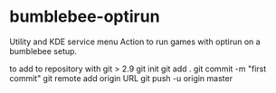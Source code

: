 # bumblebee-optirun
Utility and KDE service menu Action to run games with optirun on a bumblebee setup.

to add to repository with git > 2.9
git init
git add .
git commit -m "first commit"
git remote add origin URL
git push -u origin master
